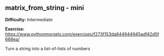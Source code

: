 ## matrix_from_string - mini

**Difficulty:** Intermediate

**Exercise:** https://www.pythonmorsels.com/exercises/f273f153da844944945adf42d5f668ea/

Turn a string into a list-of-lists of numbers
    